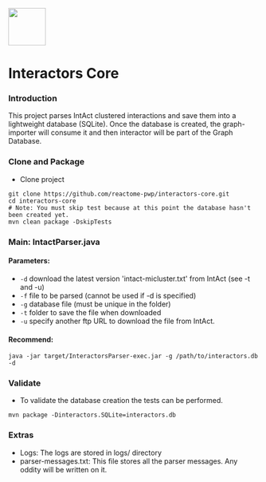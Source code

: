 [<img src=https://user-images.githubusercontent.com/6883670/31999264-976dfb86-b98a-11e7-9432-0316345a72ea.png height=75 />](https://reactome.org)

# Interactors Core


### Introduction

This project parses IntAct clustered interactions and save them into a lightweight database (SQLite). Once the database is created, the graph-importer will consume it and then interactor will be part of the Graph Database.


### Clone and Package

- Clone project

```console
git clone https://github.com/reactome-pwp/interactors-core.git
cd interactors-core
# Note: You must skip test because at this point the database hasn't been created yet.
mvn clean package -DskipTests
```

### Main: IntactParser.java

#### Parameters:
* ````-d```` download the latest version 'intact-micluster.txt' from IntAct (see -t and -u)
* ````-f```` file to be parsed (cannot be used if -d is specified)
* ````-g```` database file (must be unique in the folder)
* ````-t```` folder to save the file when downloaded
* ````-u```` specify another ftp URL to download the file from IntAct.


#### Recommend:

```console
java -jar target/InteractorsParser-exec.jar -g /path/to/interactors.db -d
```

### Validate 

* To validate the database creation the tests can be performed.

```console
mvn package -Dinteractors.SQLite=interactors.db
```

### Extras

* Logs: The logs are stored in logs/ directory
* parser-messages.txt: This file stores all the parser messages. Any oddity will be written on it.

